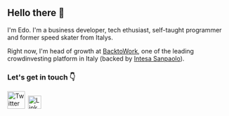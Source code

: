 ## Hello there 👋

I'm Edo. I'm a business developer, tech ethusiast, self-taught programmer and former speed skater from Italys.

Right now, I'm head of growth at [BacktoWork](https://www.backtowork24.com), one of the leading crowdinvesting platform in Italy (backed by [Intesa Sanpaolo](https://en.wikipedia.org/wiki/Intesa_Sanpaolo)). 


### Let's get in touch 👇
<a href="https://twitter.com/EdoardoReggiani"><img src="https://cdn.worldvectorlogo.com/logos/twitter-6.svg" title="Twitter" alt="Twitter Account" width="40"/></a>&ensp;<a href="https://www.linkedin.com/in/edoardo-reggiani/"><img src="https://cdn.worldvectorlogo.com/logos/linkedin-icon-2.svg" title="Linkedin" alt="Linkedin Account" width="30"/></a>
